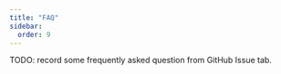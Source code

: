 ```yaml
---
title: "FAQ"
sidebar:
  order: 9
---
```


TODO: record some frequently asked question from GitHub Issue tab.
